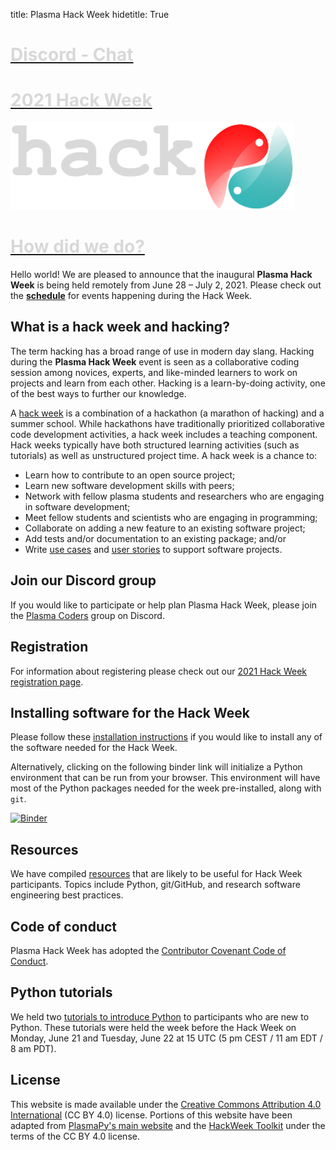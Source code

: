 title: Plasma Hack Week
hidetitle: True

<!-- Feature Cards -->
<div class="feature-row" style="margin-bottom: 16px">
    <!-- Feature 1 -->
    <div class="feature-column">
        <a class="feature-link" href="https://discord.gg/HdsZkp9M35">
        <div class="feature-card" 
              style="background: linear-gradient(to left, 
                                 var(--plasmapy-darkblue) 0%,
                                 var(--plasmapy-light-red) 200%);">
            <div>
                <h1 style="color: #d8d8d8; font-weight: bold">
                    Discord - Chat
                </h1>
                <!--
                <h1 style="color: #d8d8d8; font-weight: bold">
                    Chat
                </h1>
                -->
            </div>
        </div>
        </a>
    </div>
    <!-- Feature 2 -->
    <div class="feature-column">
        <a class="feature-link" href="2021/about">
        <div class="feature-card" 
              style="background-image: none;
                     background-color: var(--plasmapy-darkblue)">
            <div>
                <h1 style="color: #d8d8d8; margin-bottom: 18px; font-weight: bold">
                    2021 Hack Week
                </h1>
                <img src="/images/hack_logo(v7)_light.png" alt="" style="max-width: 90%">
            </div>
        </div>
        </a>
    </div>
    <!-- Feature 3 -->
    <div class="feature-column">
        <a class="feature-link" href="2021/exit_survey">
        <div class="feature-card" 
              style="background: linear-gradient(to right, 
                                 var(--plasmapy-darkblue) 0%,
                                 var(--plasmapy-bluegreen) 200%);">
            <div>
                <h1 style="color: #d8d8d8; font-weight: bold">
                    How did we do?
                </h1>
            </div>
        </div>
        </a>
    </div>
</div>

Hello world!  We are pleased to announce that the inaugural **Plasma
Hack Week** is being held remotely from June 28 – July 2, 2021.  Please
check out the [**schedule**](./2021/schedule) for events happening during
the Hack Week.

## What is a hack week and hacking?

The term hacking has a broad range of use in modern day slang.  Hacking
during the **Plasma Hack Week** event is seen as a collaborative
coding session among novices, experts, and like-minded learners to work 
on projects and learn from each other.  Hacking is a learn-by-doing 
activity, one of the best ways to further our knowledge.

A [hack week](https://doi.org/10.1073/pnas.1717196115) is a combination
of a hackathon (a marathon of hacking) and a summer school.  While 
hackathons have traditionally prioritized collaborative code development
activities, a hack week includes a teaching component.  Hack weeks 
typically have both structured learning activities (such as tutorials) as
well as unstructured project time. A hack week is a chance to:
 
- Learn how to contribute to an open source project;
- Learn new software development skills with peers;
- Network with fellow plasma students and researchers who are engaging 
  in software development;
- Meet fellow students and scientists who are engaging in programming;
- Collaborate on adding a new feature to an existing software project;
- Add tests and/or documentation to an existing package; and/or
- Write [use cases](https://en.wikipedia.org/wiki/Use_case) and
  [user stories](https://en.wikipedia.org/wiki/User_story) to support
  software projects.

## Join our Discord group

If you would like to participate or help plan Plasma Hack Week, please
join the [Plasma Coders](https://discord.gg/HdsZkp9M35) group on Discord.

## Registration

For information about registering please check out our 
[2021 Hack Week registration page](./2021/registration).

## Installing software for the Hack Week

Please follow these [installation instructions](/2021/install) if you
would like to install any of the software needed for the Hack Week.

Alternatively, clicking on the following binder link will initialize a
Python environment that can be run from your browser.  This environment
will have most of the Python packages needed for the week pre-installed,
along with `git`. 

[![Binder](https://mybinder.org/badge_logo.svg)](https://mybinder.org/v2/gh/PlasmaPy/hack-week-2021/HEAD)

## Resources

We have compiled [resources](./resources) that are likely to be useful
for Hack Week participants.  Topics include Python, git/GitHub, and 
research software engineering best practices.

## Code of conduct

Plasma Hack Week has adopted the [Contributor Covenant Code of
Conduct](https://www.contributor-covenant.org/version/2/0/code_of_conduct/).

## Python tutorials

We held two [tutorials to introduce Python](./2021/python) to 
participants who are new to Python.  These tutorials were held 
the week before the Hack Week on Monday, June 21 and Tuesday, June 22 at
15 UTC (5 pm CEST / 11 am EDT / 8 am PDT).

## License

This website is made available under the [Creative Commons Attribution 4.0
International](https://creativecommons.org/licenses/by/4.0/) (CC BY 4.0)
license.  Portions of this website have been adapted from
[PlasmaPy's main website](https://www.plasmapy.org/) and the 
[HackWeek Toolkit](https://uwescience.github.io/HackWeek-Toolkit/#)
under the terms of the CC BY 4.0 license.
